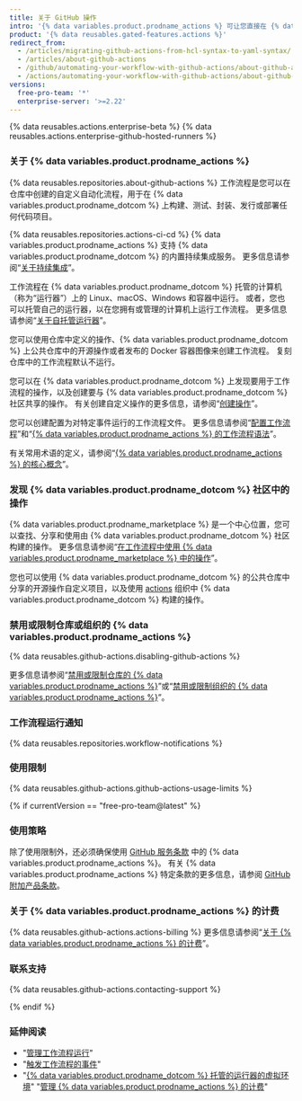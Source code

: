 ```yaml
---
title: 关于 GitHub 操作
intro: '{% data variables.product.prodname_actions %} 可让您直接在 {% data variables.product.prodname_dotcom %} 仓库中创建自定义软件开发生命周期 (SDLC) 工作流程。'
product: '{% data reusables.gated-features.actions %}'
redirect_from:
  - /articles/migrating-github-actions-from-hcl-syntax-to-yaml-syntax/
  - /articles/about-github-actions
  - /github/automating-your-workflow-with-github-actions/about-github-actions
  - /actions/automating-your-workflow-with-github-actions/about-github-actions
versions:
  free-pro-team: '*'
  enterprise-server: '>=2.22'
---
```


{% data reusables.actions.enterprise-beta %}
{% data reusables.actions.enterprise-github-hosted-runners %}

### 关于 {% data variables.product.prodname_actions %}

{% data reusables.repositories.about-github-actions %} 工作流程是您可以在仓库中创建的自定义自动化流程，用于在 {% data variables.product.prodname_dotcom %} 上构建、测试、封装、发行或部署任何代码项目。

{% data reusables.repositories.actions-ci-cd %} {% data variables.product.prodname_actions %} 支持 {% data variables.product.prodname_dotcom %} 的内置持续集成服务。 更多信息请参阅“[关于持续集成](/articles/about-continuous-integration)”。

工作流程在 {% data variables.product.prodname_dotcom %} 托管的计算机（称为“运行器”）上的 Linux、macOS、Windows 和容器中运行。 或者，您也可以托管自己的运行器，以在您拥有或管理的计算机上运行工作流程。 更多信息请参阅“[关于自托管运行器](/actions/automating-your-workflow-with-github-actions/about-self-hosted-runners)”。

您可以使用仓库中定义的操作、{% data variables.product.prodname_dotcom %} 上公共仓库中的开源操作或者发布的 Docker 容器图像来创建工作流程。 复刻仓库中的工作流程默认不运行。

您可以在 {% data variables.product.prodname_dotcom %} 上发现要用于工作流程的操作，以及创建要与 {% data variables.product.prodname_dotcom %} 社区共享的操作。 有关创建自定义操作的更多信息，请参阅“[创建操作](/actions/creating-actions)”。

您可以创建配置为对特定事件运行的工作流程文件。 更多信息请参阅“[配置工作流程](/articles/configuring-a-workflow)”和“[{% data variables.product.prodname_actions %} 的工作流程语法](/articles/workflow-syntax-for-github-actions)”。

有关常用术语的定义，请参阅“[{% data variables.product.prodname_actions %} 的核心概念](/github/automating-your-workflow-with-github-actions/core-concepts-for-github-actions)”。

### 发现 {% data variables.product.prodname_dotcom %} 社区中的操作

{% data variables.product.prodname_marketplace %} 是一个中心位置，您可以查找、分享和使用由 {% data variables.product.prodname_dotcom %} 社区构建的操作。 更多信息请参阅“[在工作流程中使用 {% data variables.product.prodname_marketplace %} 中的操作](/actions/automating-your-workflow-with-github-actions/using-actions-from-github-marketplace-in-your-workflow)”。

您也可以使用 {% data variables.product.prodname_dotcom %} 的公共仓库中分享的开源操作自定义项目，以及使用 [actions](https://github.com/actions) 组织中 {% data variables.product.prodname_dotcom %} 构建的操作。

### 禁用或限制仓库或组织的 {% data variables.product.prodname_actions %}

{% data reusables.github-actions.disabling-github-actions %}

更多信息请参阅“[禁用或限制仓库的 {% data variables.product.prodname_actions %}](/github/administering-a-repository/disabling-or-limiting-github-actions-for-a-repository)”或“[禁用或限制组织的 {% data variables.product.prodname_actions %}](/github/setting-up-and-managing-organizations-and-teams/disabling-or-limiting-github-actions-for-your-organization)”。

### 工作流程运行通知

{% data reusables.repositories.workflow-notifications %}

### 使用限制

{% data reusables.github-actions.github-actions-usage-limits %}

{% if currentVersion == "free-pro-team@latest" %}

### 使用策略

除了使用限制外，还必须确保使用 [GitHub 服务条款](/articles/github-terms-of-service/) 中的 {% data variables.product.prodname_actions %}。 有关 {% data variables.product.prodname_actions %} 特定条款的更多信息，请参阅 [GitHub 附加产品条款](/github/site-policy/github-additional-product-terms#a-actions-usage)。

### 关于 {% data variables.product.prodname_actions %} 的计费

{% data reusables.github-actions.actions-billing %} 更多信息请参阅“[关于 {% data variables.product.prodname_actions %} 的计费](/github/setting-up-and-managing-billing-and-payments-on-github/about-billing-for-github-actions)”。

### 联系支持

{% data reusables.github-actions.contacting-support %}

{% endif %}

### 延伸阅读

- "[管理工作流程运行](/articles/managing-a-workflow-run)"
- "[触发工作流程的事件](/articles/events-that-trigger-workflows)"
- "[{% data variables.product.prodname_dotcom %} 托管的运行器的虚拟环境](/actions/automating-your-workflow-with-github-actions/virtual-environments-for-github-hosted-runners)"
"[管理 {% data variables.product.prodname_actions %} 的计费](/github/setting-up-and-managing-billing-and-payments-on-github/managing-billing-for-github-actions)"

